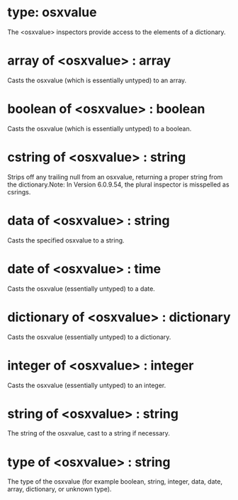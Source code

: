 # type: osxvalue

The &lt;osxvalue&gt; inspectors provide access to the elements of a dictionary.

# array of &lt;osxvalue&gt; : array

Casts the osxvalue (which is essentially untyped) to an array.

# boolean of &lt;osxvalue&gt; : boolean

Casts the osxvalue (which is essentially untyped) to a boolean.

# cstring of &lt;osxvalue&gt; : string

Strips off any trailing null from an osxvalue, returning a proper string from the dictionary.Note: In Version 6.0.9.54, the plural inspector is misspelled as csrings.

# data of &lt;osxvalue&gt; : string

Casts the specified osxvalue to a string.

# date of &lt;osxvalue&gt; : time

Casts the osxvalue (essentially untyped) to a date.

# dictionary of &lt;osxvalue&gt; : dictionary

Casts the osxvalue (essentially untyped) to a dictionary.

# integer of &lt;osxvalue&gt; : integer

Casts the osxvalue (essentially untyped) to an integer.

# string of &lt;osxvalue&gt; : string

The string of the osxvalue, cast to a string if necessary.

# type of &lt;osxvalue&gt; : string

The type of the osxvalue (for example boolean, string, integer, data, date, array, dictionary, or unknown type).
